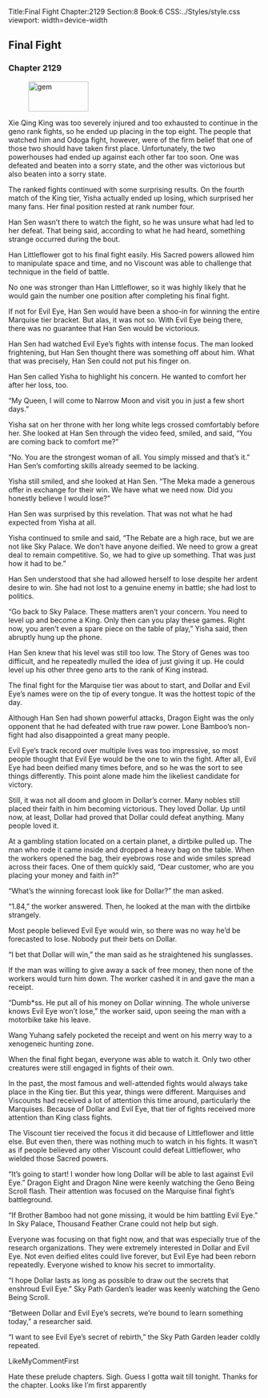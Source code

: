Title:Final Fight 
Chapter:2129 
Section:8 
Book:6 
CSS:../Styles/style.css 
viewport: width=device-width
  
## Final Fight
### Chapter 2129 
<figure>
	<img src="../Images/gem.gif" alt="gem" id="gem" width="120" height="60" />
</figure>
  

  
  Xie Qing King was too severely injured and too exhausted to continue in the geno rank fights, so he ended up placing in the top eight. The people that watched him and Odoga fight, however, were of the firm belief that one of those two should have taken first place. Unfortunately, the two powerhouses had ended up against each other far too soon. One was defeated and beaten into a sorry state, and the other was victorious but also beaten into a sorry state.

The ranked fights continued with some surprising results. On the fourth match of the King tier, Yisha actually ended up losing, which surprised her many fans. Her final position rested at rank number four.

Han Sen wasn’t there to watch the fight, so he was unsure what had led to her defeat. That being said, according to what he had heard, something strange occurred during the bout.

Han Littleflower got to his final fight easily. His Sacred powers allowed him to manipulate space and time, and no Viscount was able to challenge that technique in the field of battle.

No one was stronger than Han Littleflower, so it was highly likely that he would gain the number one position after completing his final fight.

If not for Evil Eye, Han Sen would have been a shoo-in for winning the entire Marquise tier bracket. But alas, it was not so. With Evil Eye being there, there was no guarantee that Han Sen would be victorious.

Han Sen had watched Evil Eye’s fights with intense focus. The man looked frightening, but Han Sen thought there was something off about him. What that was precisely, Han Sen could not put his finger on.

Han Sen called Yisha to highlight his concern. He wanted to comfort her after her loss, too.

“My Queen, I will come to Narrow Moon and visit you in just a few short days.”

Yisha sat on her throne with her long white legs crossed comfortably before her. She looked at Han Sen through the video feed, smiled, and said, “You are coming back to comfort me?”

“No. You are the strongest woman of all. You simply missed and that’s it.” Han Sen’s comforting skills already seemed to be lacking.

Yisha still smiled, and she looked at Han Sen. “The Meka made a generous offer in exchange for their win. We have what we need now. Did you honestly believe I would lose?”

Han Sen was surprised by this revelation. That was not what he had expected from Yisha at all.

Yisha continued to smile and said, “The Rebate are a high race, but we are not like Sky Palace. We don’t have anyone deified. We need to grow a great deal to remain competitive. So, we had to give up something. That was just how it had to be.”

Han Sen understood that she had allowed herself to lose despite her ardent desire to win. She had not lost to a genuine enemy in battle; she had lost to politics.

“Go back to Sky Palace. These matters aren’t your concern. You need to level up and become a King. Only then can you play these games. Right now, you aren’t even a spare piece on the table of play,” Yisha said, then abruptly hung up the phone.

Han Sen knew that his level was still too low. The Story of Genes was too difficult, and he repeatedly mulled the idea of just giving it up. He could level up his other three geno arts to the rank of King instead.

The final fight for the Marquise tier was about to start, and Dollar and Evil Eye’s names were on the tip of every tongue. It was the hottest topic of the day.

Although Han Sen had shown powerful attacks, Dragon Eight was the only opponent that he had defeated with true raw power. Lone Bamboo’s non-fight had also disappointed a great many people.

Evil Eye’s track record over multiple lives was too impressive, so most people thought that Evil Eye would be the one to win the fight. After all, Evil Eye had been deified many times before, and so he was the sort to see things differently. This point alone made him the likeliest candidate for victory.

Still, it was not all doom and gloom in Dollar’s corner. Many nobles still placed their faith in him becoming victorious. They loved Dollar. Up until now, at least, Dollar had proved that Dollar could defeat anything. Many people loved it.

At a gambling station located on a certain planet, a dirtbike pulled up. The man who rode it came inside and dropped a heavy bag on the table. When the workers opened the bag, their eyebrows rose and wide smiles spread across their faces. One of them quickly said, “Dear customer, who are you placing your money and faith in?”

“What’s the winning forecast look like for Dollar?” the man asked.

“1.84,” the worker answered. Then, he looked at the man with the dirtbike strangely.

Most people believed Evil Eye would win, so there was no way he’d be forecasted to lose. Nobody put their bets on Dollar.

“I bet that Dollar will win,” the man said as he straightened his sunglasses.

If the man was willing to give away a sack of free money, then none of the workers would turn him down. The worker cashed it in and gave the man a receipt.

“Dumb*ss. He put all of his money on Dollar winning. The whole universe knows Evil Eye won’t lose,” the worker said, upon seeing the man with a motorbike take his leave.

Wang Yuhang safely pocketed the receipt and went on his merry way to a xenogeneic hunting zone.

When the final fight began, everyone was able to watch it. Only two other creatures were still engaged in fights of their own.

In the past, the most famous and well-attended fights would always take place in the King tier. But this year, things were different. Marquises and Viscounts had received a lot of attention this time around, particularly the Marquises. Because of Dollar and Evil Eye, that tier of fights received more attention than King class fights.

The Viscount tier received the focus it did because of Littleflower and little else. But even then, there was nothing much to watch in his fights. It wasn’t as if people believed any other Viscount could defeat Littleflower, who wielded those Sacred powers.

“It’s going to start! I wonder how long Dollar will be able to last against Evil Eye.” Dragon Eight and Dragon Nine were keenly watching the Geno Being Scroll flash. Their attention was focused on the Marquise final fight’s battleground.

“If Brother Bamboo had not gone missing, it would be him battling Evil Eye.” In Sky Palace, Thousand Feather Crane could not help but sigh.

Everyone was focusing on that fight now, and that was especially true of the research organizations. They were extremely interested in Dollar and Evil Eye. Not even deified elites could live forever, but Evil Eye had been reborn repeatedly. Everyone wished to know his secret to immortality.

“I hope Dollar lasts as long as possible to draw out the secrets that enshroud Evil Eye.” Sky Path Garden’s leader was keenly watching the Geno Being Scroll.

“Between Dollar and Evil Eye’s secrets, we’re bound to learn something today,” a researcher said.

“I want to see Evil Eye’s secret of rebirth,” the Sky Path Garden leader coldly repeated.

LikeMyCommentFirst

Hate these prelude chapters. Sigh. Guess I gotta wait till tonight. Thanks for the chapter. Looks like I’m first apparently
